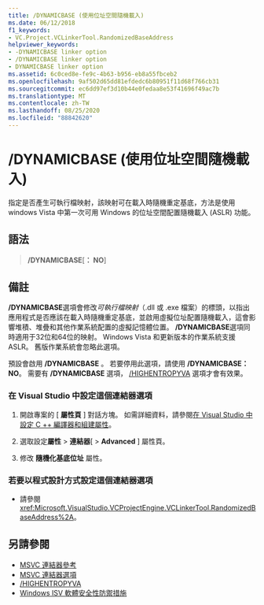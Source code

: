 ```yaml
---
title: /DYNAMICBASE (使用位址空間隨機載入)
ms.date: 06/12/2018
f1_keywords:
- VC.Project.VCLinkerTool.RandomizedBaseAddress
helpviewer_keywords:
- -DYNAMICBASE linker option
- /DYNAMICBASE linker option
- DYNAMICBASE linker option
ms.assetid: 6c0ced8e-fe9c-4b63-b956-eb8a55fbceb2
ms.openlocfilehash: 9af502d65dd81efdedc6b80951f11d68f766cb31
ms.sourcegitcommit: ec6dd97ef3d10b44e0fedaa8e53f41696f49ac7b
ms.translationtype: MT
ms.contentlocale: zh-TW
ms.lasthandoff: 08/25/2020
ms.locfileid: "88842620"
---
```

# <a name="dynamicbase-use-address-space-layout-randomization"></a>/DYNAMICBASE (使用位址空間隨機載入)

指定是否產生可執行檔映射，該映射可在載入時隨機重定基底，方法是使用 windows Vista 中第一次可用 Windows 的位址空間配置隨機載入 (ASLR) 功能。

## <a name="syntax"></a>語法

> **/DYNAMICBASE**[**： NO**]

## <a name="remarks"></a>備註

**/DYNAMICBASE**選項會修改*可執行檔映射*（.dll 或 .exe 檔案）的標頭，以指出應用程式是否應該在載入時隨機重定基底，並啟用虛擬位址配置隨機載入，這會影響堆積、堆疊和其他作業系統配置的虛擬記憶體位置。 **/DYNAMICBASE**選項同時適用于32位和64位的映射。 Windows Vista 和更新版本的作業系統支援 ASLR。 舊版作業系統會忽略此選項。

預設會啟用 **/DYNAMICBASE** 。 若要停用此選項，請使用 **/DYNAMICBASE： NO**。 需要有 **/DYNAMICBASE** 選項， [/HIGHENTROPYVA](highentropyva-support-64-bit-aslr.md) 選項才會有效果。

### <a name="to-set-this-linker-option-in-visual-studio"></a>在 Visual Studio 中設定這個連結器選項

1. 開啟專案的 [ **屬性頁** ] 對話方塊。 如需詳細資料，請參閱[在 Visual Studio 中設定 C ++ 編譯器和組建屬性](../working-with-project-properties.md)。

1. 選取設定**屬性**  >  **連結器**[  >  **Advanced** ] 屬性頁。

1. 修改 **隨機化基底位址** 屬性。

### <a name="to-set-this-linker-option-programmatically"></a>若要以程式設計方式設定這個連結器選項

- 請參閱 <xref:Microsoft.VisualStudio.VCProjectEngine.VCLinkerTool.RandomizedBaseAddress%2A>。

## <a name="see-also"></a>另請參閱

- [MSVC 連結器參考](linking.md)
- [MSVC 連結器選項](linker-options.md)
- [/HIGHENTROPYVA](highentropyva-support-64-bit-aslr.md)
- [Windows ISV 軟體安全性防禦措施](/previous-versions/bb430720(v=msdn.10))
